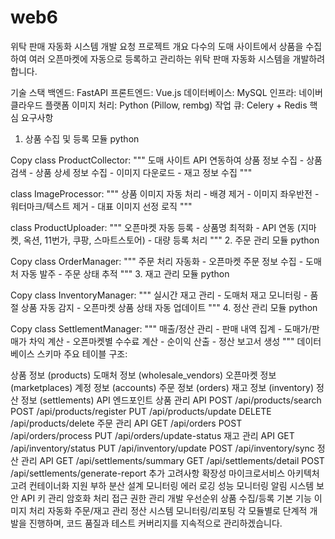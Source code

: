 # web6
위탁 판매 자동화 시스템 개발 요청
프로젝트 개요
다수의 도매 사이트에서 상품을 수집하여 여러 오픈마켓에 자동으로 등록하고 관리하는 위탁 판매 자동화 시스템을 개발하려 합니다.

기술 스택
백엔드: FastAPI
프론트엔드: Vue.js
데이터베이스: MySQL
인프라: 네이버 클라우드 플랫폼
이미지 처리: Python (Pillow, rembg)
작업 큐: Celery + Redis
핵심 요구사항
1. 상품 수집 및 등록 모듈
python

Copy
class ProductCollector:
    """
    도매 사이트 API 연동하여 상품 정보 수집
    - 상품 검색
    - 상품 상세 정보 수집
    - 이미지 다운로드
    - 재고 정보 수집
    """

class ImageProcessor:
    """
    상품 이미지 자동 처리
    - 배경 제거
    - 이미지 좌우반전
    - 워터마크/텍스트 제거
    - 대표 이미지 선정 로직
    """

class ProductUploader:
    """
    오픈마켓 자동 등록
    - 상품명 최적화
    - API 연동 (지마켓, 옥션, 11번가, 쿠팡, 스마트스토어)
    - 대량 등록 처리
    """
2. 주문 관리 모듈
python

Copy
class OrderManager:
    """
    주문 처리 자동화
    - 오픈마켓 주문 정보 수집
    - 도매처 자동 발주
    - 주문 상태 추적
    """
3. 재고 관리 모듈
python

Copy
class InventoryManager:
    """
    실시간 재고 관리
    - 도매처 재고 모니터링
    - 품절 상품 자동 감지
    - 오픈마켓 상품 상태 자동 업데이트
    """
4. 정산 관리 모듈
python

Copy
class SettlementManager:
    """
    매출/정산 관리
    - 판매 내역 집계
    - 도매가/판매가 차익 계산
    - 오픈마켓별 수수료 계산
    - 순이익 산출
    - 정산 보고서 생성
    """
데이터베이스 스키마
주요 테이블 구조:

상품 정보 (products)
도매처 정보 (wholesale_vendors)
오픈마켓 정보 (marketplaces)
계정 정보 (accounts)
주문 정보 (orders)
재고 정보 (inventory)
정산 정보 (settlements)
API 엔드포인트
상품 관리 API
POST /api/products/search
POST /api/products/register
PUT /api/products/update
DELETE /api/products/delete
주문 관리 API
GET /api/orders
POST /api/orders/process
PUT /api/orders/update-status
재고 관리 API
GET /api/inventory/status
PUT /api/inventory/update
POST /api/inventory/sync
정산 관리 API
GET /api/settlements/summary
GET /api/settlements/detail
POST /api/settlements/generate-report
추가 고려사항
확장성
마이크로서비스 아키텍처 고려
컨테이너화 지원
부하 분산 설계
모니터링
에러 로깅
성능 모니터링
알림 시스템
보안
API 키 관리
암호화 처리
접근 권한 관리
개발 우선순위
상품 수집/등록 기본 기능
이미지 처리 자동화
주문/재고 관리
정산 시스템
모니터링/리포팅
각 모듈별로 단계적 개발을 진행하며, 코드 품질과 테스트 커버리지를 지속적으로 관리하겠습니다.
